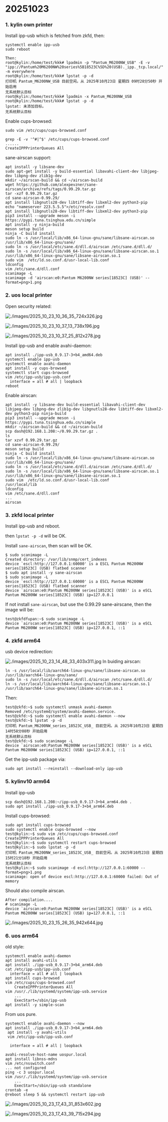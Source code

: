 # 20251023
### 1. kylin own printer
Install ipp-usb which is fetched from zkfd, then:     

```
systemctl enable ipp-usb
sudo reboot

Then:   
root@kylin:/home/test/kkk# lpadmin -p "Pantum_M6200NW_USB" -E -v "ipp://Pantum%20M6200NW%20series%5B18523C%5D%20(USB)._ipp._tcp.local/" -m everywhere
root@kylin:/home/test/kkk# lpstat -p -d
打印机 Pantum_M6200NW_USB 目前空闲。从 2025年10月23日 星期四 09时28分50秒 开始启用
无系统默认目标
root@kylin:/home/test/kkk# lpadmin -x Pantum_M6200NW_USB
root@kylin:/home/test/kkk# lpstat -p -d
lpstat: 未添加目标。
无系统默认目标

```
Enable cups-browsed:     

```
sudo vim /etc/cups/cups-browsed.conf

grep -E -v '^#|^$' /etc/cups/cups-browsed.conf
......
CreateIPPPrinterQueues All

```

sane-airscan support:     

```
apt install -y libsane-dev
sudo apt-get install -y build-essential libavahi-client-dev libjpeg-dev libpng-dev zlib1g-dev
mkdir ~/airscan-build && cd ~/airscan-build
wget https://github.com/alexpevzner/sane-airscan/archive/refs/tags/0.99.29.tar.gz
tar -xzf 0.99.29.tar.gz
cd sane-airscan-0.99.29/
apt install libgnutls28-dev libtiff-dev libxml2-dev python3-pip
echo "nameserver 223.5.5.5">/etc/resolv.conf
apt install libgnutls28-dev libtiff-dev libxml2-dev python3-pip
pip3 install --upgrade meson -i https://pypi.tuna.tsinghua.edu.cn/simple
apt install -y ninja-build
meson setup build
ninja -C build install
sudo ln -s /usr/local/lib/x86_64-linux-gnu/sane/libsane-airscan.so /usr/lib/x86_64-linux-gnu/sane/
sudo ln -s /usr/local/etc/sane.d/dll.d/airscan /etc/sane.d/dll.d/
sudo ln -s /usr/local/lib/x86_64-linux-gnu/sane/libsane-airscan.so.1 /usr/lib/x86_64-linux-gnu/sane/libsane-airscan.so.1
sudo vim  /etc/ld.so.conf.d/usr-local-lib.conf
ldconfig
vim /etc/sane.d/dll.conf
scanimage -L
scanimage -d 'airscan:e0:Pantum M6200NW series[18523C] (USB)' --format=png>1.png
```
### 2. uos local printer
Open security related:    

![./images/2025_10_23_10_36_35_724x326.jpg](./images/2025_10_23_10_36_35_724x326.jpg)

![./images/2025_10_23_10_37_13_738x196.jpg](./images/2025_10_23_10_37_13_738x196.jpg)

![./images/2025_10_23_10_37_25_812x278.jpg](./images/2025_10_23_10_37_25_812x278.jpg)

Install ipp-usb and enable avahi-daemon:     

```
apt install ./ipp-usb_0.9.17-3+b4_amd64.deb
systemctl enable ipp-usb
systemctl enable avahi-daemon
apt install -y cups-browsed
systemctl start cups-browsed
vim /etc/ipp-usb/ipp-usb.conf
  interface = all # all | loopback
reboot
```
Enable airscan:     

```
apt install -y libsane-dev build-essential libavahi-client-dev libjpeg-dev libpng-dev zlib1g-dev libgnutls28-dev libtiff-dev libxml2-dev python3-pip ninja-build
pip3 install --upgrade meson -i https://pypi.tuna.tsinghua.edu.cn/simple
mkdir ~/airscan-build && cd ~/airscan-build
scp dash@192.168.1.208:~/0.99.29.tar.gz .
ls
tar xzvf 0.99.29.tar.gz 
cd sane-airscan-0.99.29/
meson setup build
ninja -C build install
sudo ln -s /usr/local/lib/x86_64-linux-gnu/sane/libsane-airscan.so /usr/lib/x86_64-linux-gnu/sane/
sudo ln -s /usr/local/etc/sane.d/dll.d/airscan /etc/sane.d/dll.d/
sudo ln -s /usr/local/lib/x86_64-linux-gnu/sane/libsane-airscan.so.1 /usr/lib/x86_64-linux-gnu/sane/libsane-airscan.so.1
sudo vim  /etc/ld.so.conf.d/usr-local-lib.conf
/usr/local/lib
ldconfig
vim /etc/sane.d/dll.conf 
...
airscan
```
### 3. zkfd local printer
Install ipp-usb and reboot.    

then `lpstat -p -d` will be OK.   

Install `sane-airscan`, then scan will be OK.   

```
$ sudo scanimage -L
Created directory: /var/lib/snmp/cert_indexes
device `escl:http://127.0.0.1:60000' is a ESCL Pantum M6200NW series[18523C] (USB) flatbed scanner
$ sudo apt install -y sane-airscan
$ sudo scanimage -L
device `escl:http://127.0.0.1:60000' is a ESCL Pantum M6200NW series[18523C] (USB) flatbed scanner
device `airscan:e0:Pantum M6200NW series[18523C] (USB)' is a eSCL Pantum M6200NW series[18523C] (USB) ip=127.0.0.1
```
If not install `sane-airscan`, but use the 0.99.29 sane-airscane, then the image will be:     

```
test@zkfdfupan:~$ sudo scanimage -L
device `airscan:e0:Pantum M6200NW series[18523C] (USB)' is a eSCL Pantum M6200NW series[18523C] (USB) ip=127.0.0.1, ::1
```
### 4. zkfd arm64
usb device redirection:    

![./images/2025_10_23_14_48_33_403x311.jpg](./images/2025_10_23_14_48_33_403x311.jpg)
In buiding airscan:     

```
ln -s /usr/local/lib/aarch64-linux-gnu/sane/libsane-airscan.so /usr/lib/aarch64-linux-gnu/sane/
sudo ln -s /usr/local/etc/sane.d/dll.d/airscan /etc/sane.d/dll.d/
ln -s /usr/local/lib/aarch64-linux-gnu/sane/libsane-airscan.so.1 /usr/lib/aarch64-linux-gnu/sane/libsane-airscan.so.1
```
Then:     

```
test@zkfd:~$ sudo systemctl unmask avahi-daemon
Removed /etc/systemd/system/avahi-daemon.service.
test@zkfd:~$ sudo systemctl enable avahi-daemon --now
test@zkfd:~$ lpstat -p -d
打印机 Pantum_M6200NW_series_18523C_USB_ 目前空闲。从 2025年10月23日 星期四 14时58分08秒 开始启用
无系统默认目标
test@zkfd:~$ sudo scanimage -L
device `airscan:e0:Pantum M6200NW series[18523C] (USB)' is a eSCL Pantum M6200NW series[18523C] (USB) ip=127.0.0.1, ::1
```
Get the ipp-usb package via:    

```
sudo apt install --reinstall --download-only ipp-usb
```
### 5. kylinv10 arm64
Install ipp-usb

```
scp dash@192.168.1.208:~/ipp-usb_0.9.17-3+b4_arm64.deb .
sudo apt install ./ipp-usb_0.9.17-3+b4_arm64.deb
```
Install cups-browsed:    

```
sudo apt install cups-browsed
sudo systemctl enable cups-browsed --now
test@kylin:~$ sudo vim /etc/cups/cups-browsed.conf 
CreateIPPPrinterQueues All
test@kylin:~$ sudo systemctl restart cups-browsed
test@kylin:~$ sudo lpstat -p -d
打印机 Pantum_M6200NW_series_18523C_USB_ 目前空闲。从 2025年10月23日 星期四 15时21分18秒 开始启用
无系统默认目标
test@kylin:~$ sudo scanimage -d escl:http://127.0.0.1:60000 --format=png>1.png
scanimage: open of device escl:http://127.0.0.1:60000 failed: Out of memory
```
Should also compile airscan.      

```
After compilation....
# scanimage -L
device `airscan:e0:Pantum M6200NW series[18523C] (USB)' is a eSCL Pantum M6200NW series[18523C] (USB) ip=127.0.0.1, ::1
```

![./images/2025_10_23_15_26_35_942x644.jpg](./images/2025_10_23_15_26_35_942x644.jpg)

### 6. uos arm64
old style:    

```
systemctl enable avahi-daemon
apt install avahi-utils
apt install ./ipp-usb_0.9.17-3+b4_arm64.deb
cat /etc/ipp-usb/ipp-usb.conf
  interface = all # all | loopback
apt install cups-browsed
vim /etc/cups/cups-browsed.conf
    CreateIPPPrinterQueues All
vim /usr/./lib/systemd/system/ipp-usb.service
    ...
    ExecStart=/sbin/ipp-usb
apt install -y simple-scan
```
From uos pure.    

```
systemctl enable avahi-daemon --now
apt install ./ipp-usb_0.9.17-3+b4_arm64.deb
 apt install -y avahi-utils
 vim /etc/ipp-usb/ipp-usb.conf

  interface = all # all | loopback

avahi-resolve-host-name uospur.local
apt install libnss-mdns
vim /etc/nsswitch.conf
... not configured
ping -c 3 uospur.local
vim /usr/./lib/systemd/system/ipp-usb.service
    ...
    ExecStart=/sbin/ipp-usb standalone
crontab -e
@reboot sleep 5 && systemctl restart ipp-usb

```

![./images/2025_10_23_17_43_31_853x602.jpg](./images/2025_10_23_17_43_31_853x602.jpg)

![./images/2025_10_23_17_43_39_715x294.jpg](./images/2025_10_23_17_43_39_715x294.jpg)

